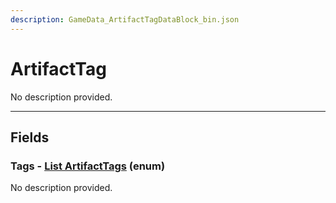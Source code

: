 ```yaml
---
description: GameData_ArtifactTagDataBlock_bin.json
---
```


# ArtifactTag

No description provided.

***

## Fields

### Tags - [List ArtifactTags](../../enum-types.md#artifacttags) (enum)

No description provided.
